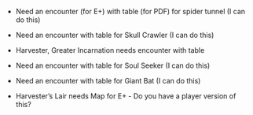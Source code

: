 - Need an encounter (for E+) with table (for PDF) for spider tunnel (I can do this)
- Need an encounter with table for Skull Crawler (I can do this)
 
- Harvester, Greater Incarnation needs encounter with table
- Need an encounter with table for Soul Seeker (I can do this)
- Need an encounter with table for Giant Bat (I can do this)
- Harvester’s Lair needs Map for E+ - Do you have a player version of this?